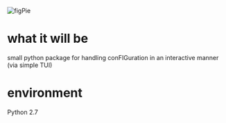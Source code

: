 ![figPie](fig.jpg)


# what it will be
small python package for handling conFIGuration in an interactive manner
(via simple TUI)

# environment
Python 2.7

